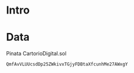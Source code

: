 # Intro

# Data

Pinata CartorioDigital.sol

```
QmfAvVLUUcsdDp25ZWkivxTGjyFDBtaXfcunhMe27AWxgY
```
